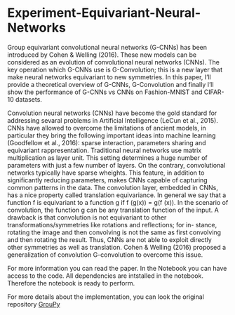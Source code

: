 # Experiment-Equivariant-Neural-Networks


Group equivariant convolutional neural networks
(G-CNNs) has been introduced by Cohen &
Welling (2016). These new models can be considered as an evolution of convolutional neural
networks (CNNs). The key operation which G-CNNs use is G-Convolution; this is a new layer
that make neural networks equivariant to new
symmetries. In this paper, I’ll provide a theoretical overview of G-CNNs, G-Convolution and
finally I’ll show the performance of G-CNNs
vs CNNs on Fashion-MNIST and CIFAR-10
datasets.


Convolution neural networks (CNNs) have become the
gold standard for addressing sevaral problems in Artificial Intelligence (LeCun et al., 2015). CNNs have allowed
to overcome the limitations of ancient models, in particular they bring the following important ideas into machine
learning (Goodfellow et al., 2016): sparse interaction, parameters sharing and equivariant rappresentation.
Traditional neural networks use matrix multiplication as
layer unit. This setting determines a huge number of parameters with just a few number of layers. On the contrary,
convolutional networks typically have sparse wheights.
This feature, in addition to significantly reducing parameters, makes CNNs capable of capturing common patterns
in the data.
The convolution layer, embedded in CNNs, has a nice property called translation equivariance. In general we say that
a function f is equivariant to a function g if f (g(x)) =
g(f (x)). In the scenario of convolution, the function g
can be any translation function of the input. A drawback is that convolution is not equivariant to other transformations/symmetries like rotations and reflections; for in-
stance, rotating the image and then convolving is not the same as first convolving and then rotating the result. Thus,
CNNs are not able to exploit directly other symmetries as
well as translation. Cohen & Welling (2016) proposed a
generalization of convolution G-convolution to overcome
this issue.


For more information you can read the paper. 
In the Notebook you can have access to the code. All dependencies are intstalled in the notebook. Therefore the notebook is ready to perform.

For more details about the implementation, you can look the original repository [GrouPy](https://github.com/tscohen/GrouPy)
